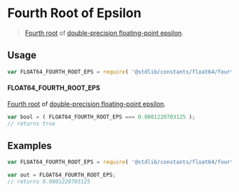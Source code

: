 <!--

@license Apache-2.0

Copyright (c) 2018 The Stdlib Authors.

Licensed under the Apache License, Version 2.0 (the "License");
you may not use this file except in compliance with the License.
You may obtain a copy of the License at

   http://www.apache.org/licenses/LICENSE-2.0

Unless required by applicable law or agreed to in writing, software
distributed under the License is distributed on an "AS IS" BASIS,
WITHOUT WARRANTIES OR CONDITIONS OF ANY KIND, either express or implied.
See the License for the specific language governing permissions and
limitations under the License.

-->

# Fourth Root of Epsilon

> [Fourth root][nth-root] of [double-precision floating-point epsilon][@stdlib/constants/float64/eps].

<section class="usage">

## Usage

```javascript
var FLOAT64_FOURTH_ROOT_EPS = require( '@stdlib/constants/float64/fourth-root-eps' );
```

#### FLOAT64_FOURTH_ROOT_EPS

[Fourth root][nth-root] of [double-precision floating-point epsilon][@stdlib/constants/float64/eps].

```javascript
var bool = ( FLOAT64_FOURTH_ROOT_EPS === 0.0001220703125 );
// returns true
```

</section>

<!-- /.usage -->

<section class="examples">

## Examples

<!-- eslint no-undef: "error" -->

```javascript
var FLOAT64_FOURTH_ROOT_EPS = require( '@stdlib/constants/float64/fourth-root-eps' );

var out = FLOAT64_FOURTH_ROOT_EPS;
// returns 0.0001220703125
```

</section>

<!-- /.examples -->

<section class="links">

[nth-root]: https://en.wikipedia.org/wiki/Nth_root

[@stdlib/constants/float64/eps]: https://github.com/stdlib-js/stdlib/tree/develop/lib/node_modules/%40stdlib/constants/float64/eps

</section>

<!-- /.links -->
